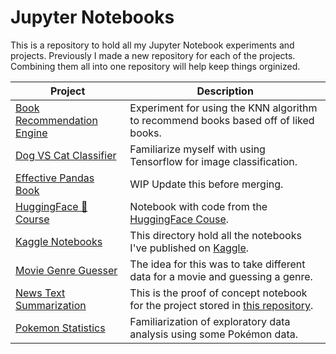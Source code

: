 # Jupyter Notebooks
This is a repository to hold all my Jupyter Notebook experiments and projects. Previously I made a new repository for each of the projects. Combining them all into one repository will help keep things orginized.

| Project | Description |
---------- | --------------
| [Book Recommendation Engine](./BookRecommender) | Experiment for using the KNN algorithm to recommend books based off of liked books. |
| [Dog VS Cat Classifier](./DogVsCatClassifier) | Familiarize myself with using Tensorflow for image classification. |
| [Effective Pandas Book](./EffectivePandasBook/)| WIP Update this before merging. |
| [HuggingFace 🤗 Course](./HuggingFaceCourse) | Notebook with code from the [HuggingFace Couse](https://huggingface.co/course). |
| [Kaggle Notebooks](./KaggleNotebooks) | This directory hold all the notebooks I've published on [Kaggle](https://www.kaggle.com/thomaslazarus). |
| [Movie Genre Guesser](./MovieGenreClassifier) | The idea for this was to take different data for a movie and guessing a genre.|
| [News Text Summarization](./NewsSummarization) | This is the proof of concept notebook for the project stored in [this repository](https://github.com/lazarust/NewsTextSummarization). |
| [Pokemon Statistics](./PokemonStatistics) | Familiarization of exploratory data analysis using some Pokémon data. |
